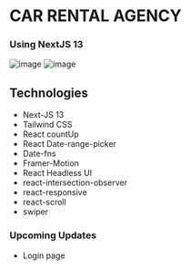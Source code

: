 # CAR RENTAL AGENCY
### Using NextJS 13
![image](https://github.com/Ameerusa86/Car-Rental-Agency/assets/46317379/9651d3c1-9db4-4077-8e82-15704358333e)
![image](https://github.com/Ameerusa86/Car-Rental-Agency/assets/46317379/be9293c4-9de3-4285-a609-67cb2f0b4c1e)

## Technologies
* Next-JS 13
* Tailwind CSS
* React countUp
* React Date-range-picker
* Date-fns
* Framer-Motion
* React Headless UI
* react-intersection-observer
* react-responsive
* react-scroll
* swiper

### Upcoming Updates
* Login page
